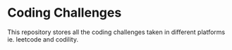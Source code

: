 # Coding Challenges
 
 This repository stores all the coding challenges taken in different platforms ie. leetcode and codility.

